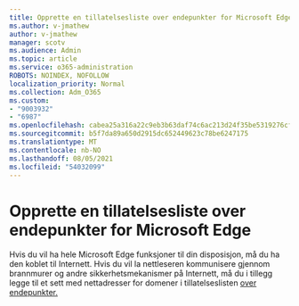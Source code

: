 ```yaml
---
title: Opprette en tillatelsesliste over endepunkter for Microsoft Edge
ms.author: v-jmathew
author: v-jmathew
manager: scotv
ms.audience: Admin
ms.topic: article
ms.service: o365-administration
ROBOTS: NOINDEX, NOFOLLOW
localization_priority: Normal
ms.collection: Adm_O365
ms.custom:
- "9003932"
- "6987"
ms.openlocfilehash: cabea25a316a22c9eb3b63daf74c6ac213d24f35be5319276cff641b1d9a27b9
ms.sourcegitcommit: b5f7da89a650d2915dc652449623c78be6247175
ms.translationtype: MT
ms.contentlocale: nb-NO
ms.lasthandoff: 08/05/2021
ms.locfileid: "54032099"
---
```

# <a name="create-an-allow-list-of-endpoints-for-microsoft-edge"></a>Opprette en tillatelsesliste over endepunkter for Microsoft Edge

Hvis du vil ha hele Microsoft Edge funksjoner til din disposisjon, må du ha den koblet til Internett. Hvis du vil la nettleseren kommunisere gjennom brannmurer og andre sikkerhetsmekanismer på Internett, må du i tillegg legge til et sett med nettadresser for domener i tillatelseslisten [over endepunkter.](https://go.microsoft.com/fwlink/?linkid=2135054)
